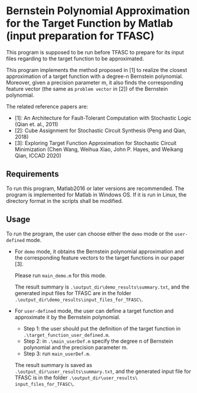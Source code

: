 # Bernstein Polynomial Approximation for the Target Function by Matlab (input preparation for TFASC) 

This program is supposed to be run before TFASC to prepare for its input files regarding to the target function to be approximated.

This program implements the method proposed in [1] to realize the closest approximation of a target function with a degree-n Bernstein polynomial. Moreover, given a precision parameter m, it also finds the corresponding feature vector (the same as `problem vector` in [2]) of the Bernstein polynomial.

The related reference papers are:
- [1]: An Architecture for Fault-Tolerant Computation with Stochastic Logic (Qian et. al., 2011)
- [2]: Cube Assignment for Stochastic Circuit Synthesis (Peng and Qian, 2018)
- [3]: Exploring Target Function Approximation for Stochastic Circuit Minimization (Chen Wang, Weihua Xiao, John P. Hayes, and Weikang Qian, ICCAD 2020)

## Requirements

To run this program, Matlab2016 or later versions are recommended. The program is implemented for Matlab in Windows OS. If it is run in Linux, the directory format in the scripts shall be modified.

## Usage

To run the program, the user can choose either the `demo` mode or the `user-defined` mode. 

- For `demo` mode, it obtains the Bernstein polynomial approximation and the corresponding feature vectors to the target functions in our paper [3]. 

  Please run `main_demo.m` for this mode. 

  The result summary is `.\output_dir\demo_results\summary.txt`, and the generated input files for TFASC are in the folder `.\output_dir\demo_results\input_files_for_TFASC\`.

- For `user-defined` mode, the user can define a target function and approximate it by the Bernstein polynomial. 
  - Step 1: the user should put the definition of the target function in `.\target_function_user_defined.m`.
  - Step 2: in `.\main_userDef.m` specify the degree n of Bernstein polynomial and the precision parameter m. 
  - Step 3: run `main_userDef.m`. 

  The result summary is saved as `.\output_dir\user_results\summary.txt`, and the generated input file for TFASC is in the folder `.\output_dir\user_results\ input_files_for_TFASC\`.





